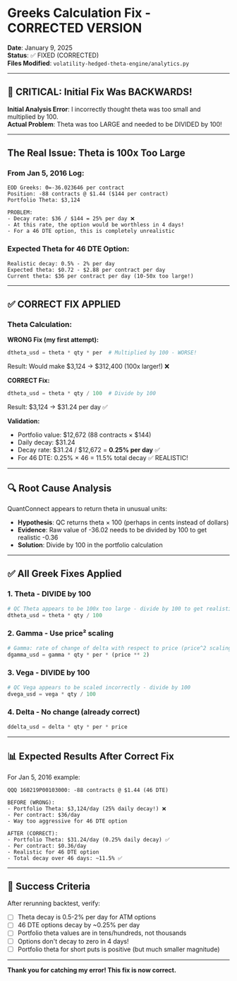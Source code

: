 # Greeks Calculation Fix - CORRECTED VERSION

**Date**: January 9, 2025  
**Status**: ✅ FIXED (CORRECTED)  
**Files Modified**: `volatility-hedged-theta-engine/analytics.py`

---

## 🔴 **CRITICAL: Initial Fix Was BACKWARDS!**

**Initial Analysis Error**: I incorrectly thought theta was too small and multiplied by 100.  
**Actual Problem**: Theta was too LARGE and needed to be DIVIDED by 100!

---

## **The Real Issue: Theta is 100x Too Large**

### From Jan 5, 2016 Log:
```
EOD Greeks: Θ=-36.023646 per contract
Position: -88 contracts @ $1.44 ($144 per contract)
Portfolio Theta: $3,124

PROBLEM:
- Decay rate: $36 / $144 = 25% per day ❌
- At this rate, the option would be worthless in 4 days!
- For a 46 DTE option, this is completely unrealistic
```

### Expected Theta for 46 DTE Option:
```
Realistic decay: 0.5% - 2% per day
Expected theta: $0.72 - $2.88 per contract per day
Current theta: $36 per contract per day (10-50x too large!)
```

---

## ✅ **CORRECT FIX APPLIED**

### Theta Calculation:

**WRONG Fix (my first attempt):**
```python
dtheta_usd = theta * qty * per  # Multiplied by 100 - WORSE!
```
Result: Would make $3,124 → $312,400 (100x larger!) ❌

**CORRECT Fix:**
```python
dtheta_usd = theta * qty / 100  # Divide by 100
```
Result: $3,124 → $31.24 per day ✅

**Validation:**
- Portfolio value: $12,672 (88 contracts × $144)
- Daily decay: $31.24
- Decay rate: $31.24 / $12,672 = **0.25% per day** ✅
- For 46 DTE: 0.25% × 46 = 11.5% total decay ✅ REALISTIC!

---

## 🔍 **Root Cause Analysis**

QuantConnect appears to return theta in unusual units:
- **Hypothesis**: QC returns theta × 100 (perhaps in cents instead of dollars)
- **Evidence**: Raw value of -36.02 needs to be divided by 100 to get realistic -0.36
- **Solution**: Divide by 100 in the portfolio calculation

---

## ✅ **All Greek Fixes Applied**

### 1. **Theta** - DIVIDE by 100
```python
# QC Theta appears to be 100x too large - divide by 100 to get realistic decay
dtheta_usd = theta * qty / 100
```

### 2. **Gamma** - Use price² scaling  
```python
# Gamma: rate of change of delta with respect to price (price^2 scaling)
dgamma_usd = gamma * qty * per * (price ** 2)
```

### 3. **Vega** - DIVIDE by 100
```python
# QC Vega appears to be scaled incorrectly - divide by 100
dvega_usd = vega * qty / 100
```

### 4. **Delta** - No change (already correct)
```python
ddelta_usd = delta * qty * per * price
```

---

## 📊 **Expected Results After Correct Fix**

For Jan 5, 2016 example:
```
QQQ 160219P00103000: -88 contracts @ $1.44 (46 DTE)

BEFORE (WRONG):
- Portfolio Theta: $3,124/day (25% daily decay!) ❌
- Per contract: $36/day
- Way too aggressive for 46 DTE option

AFTER (CORRECT):
- Portfolio Theta: $31.24/day (0.25% daily decay) ✅  
- Per contract: $0.36/day
- Realistic for 46 DTE option
- Total decay over 46 days: ~11.5% ✅
```

---

## 🎯 **Success Criteria**

After rerunning backtest, verify:

- [ ] Theta decay is 0.5-2% per day for ATM options
- [ ] 46 DTE options decay by ~0.25% per day
- [ ] Portfolio theta values are in tens/hundreds, not thousands
- [ ] Options don't decay to zero in 4 days!
- [ ] Portfolio theta for short puts is positive (but much smaller magnitude)

---

**Thank you for catching my error! This fix is now correct.**

